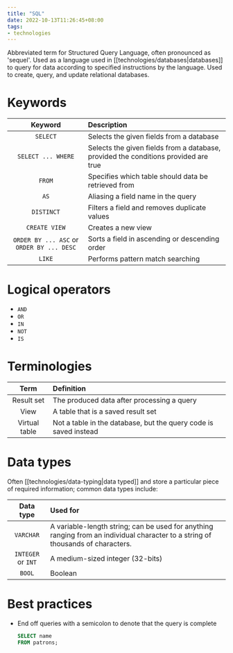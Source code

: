 ```yaml
---
title: "SQL"
date: 2022-10-13T11:26:45+08:00
tags:
- technologies
---
```


Abbreviated term for Structured Query Language, often pronounced as 'sequel'. Used as a language used in [[technologies/databases|databases]] to query for data according to specified instructions by the language. Used to create, query, and update relational databases.

# Keywords

| Keyword | Description |
|:-:|:-|
| `SELECT` | Selects the given fields from a database |
| `SELECT ... WHERE` | Selects the given fields from a database, provided the conditions provided are true |
| `FROM` | Specifies which table should data be retrieved from |
| `AS` | Aliasing a field name in the query |
| `DISTINCT` | Filters a field and removes duplicate values |
| `CREATE VIEW` | Creates a new view |
| `ORDER BY ... ASC` or `ORDER BY ... DESC` | Sorts a field in ascending or descending order |
| `LIKE` | Performs pattern match searching |

# Logical operators

- `AND`
- `OR`
- `IN`
- `NOT`
- `IS`

# Terminologies

| Term | Definition |
| :-:|:-|
| Result set | The produced data after processing a query |
| View | A table that is a saved result set |
| Virtual table | Not a table in the database, but the query code is saved instead |

# Data types
Often [[technologies/data-typing|data typed]] and store a particular piece of required information; common data types include:

| Data type | Used for |
|:-:|:-|
| `VARCHAR` | A variable-length string; can be used for anything ranging from an individual character to a string of thousands of characters. |
| `INTEGER` or `INT` | A medium-sized integer (32-bits) |
| `BOOL` | Boolean |

# Best practices
- End off queries with a semicolon to denote that the query is complete
	```sql
	SELECT name
	FROM patrons;
	```